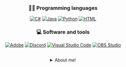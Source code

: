 


<!-- Social icons section -->

<!-- <p align="center">
  <a href="??????????"><img width="32px" alt="Twitter" title="Twitter" src="https://i.imgur.com/OXZM1L6.png"/></a>
  &#8287;&#8287;&#8287;&#8287;&#8287;
  <a href="?????????"><img width="32px" alt="Dev.to" title="DenverCoder1 Dev.to" src="https://i.imgur.com/mVm29vK.png"></a>
  &#8287;&#8287;&#8287;&#8287;&#8287;
  <a href="????????"><img width="32px" alt="Ko-fi" title="Buy me a coffee" src="https://i.imgur.com/PpLeD3K.png"/></a>
  &#8287;&#8287;&#8287;&#8287;&#8287;
  <a href="??????????"><img width="32px" alt="Free Stuff" title="Free gifts for you" src="https://i.imgur.com/0uVwkoZ.png"/></a>
</p>-->


<div align="center">

### 👨‍💻 Programming languages

<p align="center">
  <a href=""><img alt="C#" src="https://custom-icon-badges.demolab.com/badge/C%23-68217A.svg?logo=cs2&logoColor=white"></a>
  <a href=""><img alt="Java" src="https://custom-icon-badges.demolab.com/badge/Java-007396.svg?logo=java&logoColor=white"></a>
  <a href=""><img alt="Python" src="https://img.shields.io/badge/Python-14354C.svg?logo=python&logoColor=white"></a>
  <a href=""><img alt="HTML" src="https://img.shields.io/badge/HTML-E34F26.svg?logo=html5&logoColor=white"></a>
</p>

### 💻 Software and tools

<p align="center">
<a href="#"><img alt="Adobe" src="https://img.shields.io/badge/Adobe-FF0000.svg?logo=adobe&logoColor=white"></a>
<a href="#"><img alt="Discord" src="https://img.shields.io/badge/-Discord-5865F2.svg?logo=discord&logoColor=white"></a>
<a href="#"><img alt="Visual Studio Code" src="https://img.shields.io/badge/Visual%20Studio%20Code-0078d7.svg?logo=visual-studio-code&logoColor=white"></a>
<a href="#"><img alt="OBS Studio" src="https://img.shields.io/badge/-OBS%20Studio-302E31?logo=obs-studio&logoColor=white"></a>
</p>
</br>


<details>
 <summary> About me! </summary>
 <ul>
    
    
 
<img align="right" src="https://denvercoder1-github-readme-stats.vercel.app/api/?username=MoMoiin&show_icons=true&include_all_commits=true&count_private=true&theme=react&hide_border=true&bg_color=1F222E&title_color=F85D7F&icon_color=F8D866" />
    
#### 💻Hello! Momo here! a creative mechatronic engineer student that loves picking up new interests, among other things! I'm constantly striving to improve!
   
### 🎓Current hobbies include:
   <ul> Piano, Violin, Programming, FDM Printing, SLA Printing, Skateboarding, Manga.
     
    
<br />
    
  </ul>
  </details>
 
  
  

